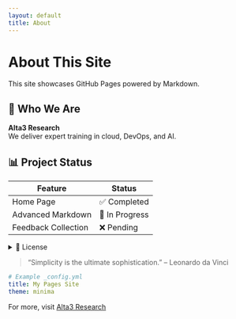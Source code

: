 ```yaml
---
layout: default
title: About
---
```

# About This Site

This site showcases GitHub Pages powered by Markdown.

## 👥 Who We Are

**Alta3 Research**  
We deliver expert training in cloud, DevOps, and AI.

## 📊 Project Status

| Feature               | Status         |
|-----------------------|----------------|
| Home Page             | ✅ Completed   |
| Advanced Markdown     | 🚧 In Progress |
| Feedback Collection   | ❌ Pending     |

<details>
<summary>📜 License</summary>
This project is licensed under the MIT License.
</details>

> “Simplicity is the ultimate sophistication.” – Leonardo da Vinci

   ```yaml
   # Example _config.yml
   title: My Pages Site
   theme: minima
   ```
For more, visit [Alta3 Research](https://alta3.com)

